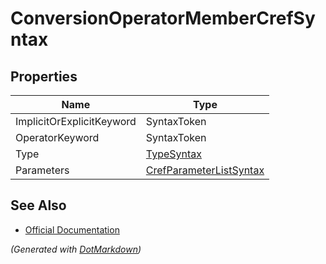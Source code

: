 # ConversionOperatorMemberCrefSyntax

## Properties

| Name                      | Type                                                  |
| ------------------------- | ----------------------------------------------------- |
| ImplicitOrExplicitKeyword | SyntaxToken                                           |
| OperatorKeyword           | SyntaxToken                                           |
| Type                      | [TypeSyntax](TypeSyntax.md)                           |
| Parameters                | [CrefParameterListSyntax](CrefParameterListSyntax.md) |

## See Also

* [Official Documentation](https://docs.microsoft.com/en-us/dotnet/api/microsoft.codeanalysis.csharp.syntax.conversionoperatormembercrefsyntax)


*\(Generated with [DotMarkdown](http://github.com/JosefPihrt/DotMarkdown)\)*